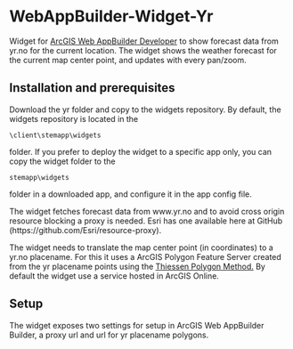 # WebAppBuilder-Widget-Yr
Widget for <a href="https://developers.arcgis.com/web-appbuilder/">ArcGIS Web AppBuilder Developer</a> to show forecast data from yr.no for the current location. The widget shows the weather forecast for the current map center point, and updates with every pan/zoom.

## Installation and prerequisites
Download the yr folder and copy to the widgets repository. By default, the widgets repository is located in the 
``` 
\client\stemapp\widgets 
``` 
folder. If you prefer to deploy the widget to a specific app only, you can copy the widget folder to the 
``` 
stemapp\widgets
``` 
folder in a downloaded app, and configure it in the app config file.
<p>
The widget fetches forecast data from www.yr.no and to avoid cross origin resource blocking a proxy is needed. Esri has one available here at GitHub (https://github.com/Esri/resource-proxy).
<p>
The widget needs to translate the map center point (in coordinates) to a yr.no placename. For this it uses a ArcGIS Polygon Feature Server created from the yr placename points using the <a href="http://pro.arcgis.com/en/pro-app/tool-reference/analysis/create-thiessen-polygons.htm">Thiessen Polygon Method.</a> By default the widget use a service hosted in ArcGIS Online.  

## Setup
The widget exposes two settings for setup in ArcGIS Web AppBuilder Builder, a proxy url and url for yr placename polygons. 

